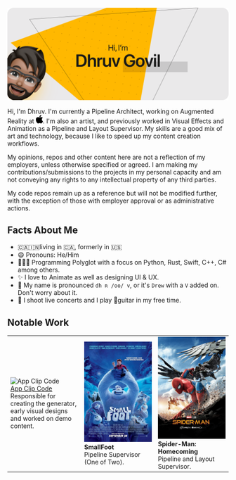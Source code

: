 ![Hi, I'm Dhruv Govil](https://github.com/dgovil/dgovil/raw/main/images/banner.png?raw=true "Hi, I'm Dhruv Govil")

Hi, I'm Dhruv. I'm currently a Pipeline Architect, working on Augmented Reality at <img src="https://raw.githubusercontent.com/dgovil/dgovil/main/images/apple_logo.svg" width=16 alt="Apple Logo">. I'm also an artist, and previously worked in Visual Effects and Animation as a Pipeline and Layout Supervisor. My skills are a good mix of art and technology, because I like to speed up my content creation workflows.

My opinions, repos and other content here are not a reflection of my employers, unless otherwise specified or agreed. I am making my contributions/submissions to the projects in my personal capacity and am not conveying any rights to any intellectual property of any third parties.

My code repos remain up as a reference but will not be modified further, with the exception of those with employer approval or as administrative actions.

## Facts About Me

- 🇨🇦🇮🇳living in 🇨🇦, formerly in 🇺🇸
- 😄 Pronouns: He/Him
- 👨🏽‍💻 Programming Polyglot with a focus on Python, Rust, Swift, C++, C# among others.
- ✨ I love to Animate as well as designing UI & UX.
- 💬 My name is pronounced `dh ʀ /oo/ v`, or it's `Drew` with a `V` added on. Don't worry about it.
- 📸 I shoot live concerts and I play 🎸guitar in my free time.



## Notable Work

<table>
    <tr>
        <td width="33%">
            <img src="https://developer.apple.com/app-clips/images/icon-app-clip-codes.svg" alt="App Clip Code">
            <a href="https://developer.apple.com/app-clips/"><br/>App Clip Code</a><br/>
            Responsible for creating the generator, early visual designs and worked on demo content.
        </td>
        <td width="33%">
            <img src="https://raw.githubusercontent.com/dgovil/dgovil/main/images/smallfoot.jpg" alt="SmallFoot"><br/>
            <b>SmallFoot</b><br/>
            Pipeline Supervisor (One of Two).
        </td>
        <td width="33%">
            <img src="https://raw.githubusercontent.com/dgovil/dgovil/main/images/Homecoming.png" alt="Spider-Man: Homecoming"><br/>
            <b>Spider-Man: Homecoming</b><br/>
            Pipeline and Layout Supervisor.
        </td>
    </tr>
    
</table>



